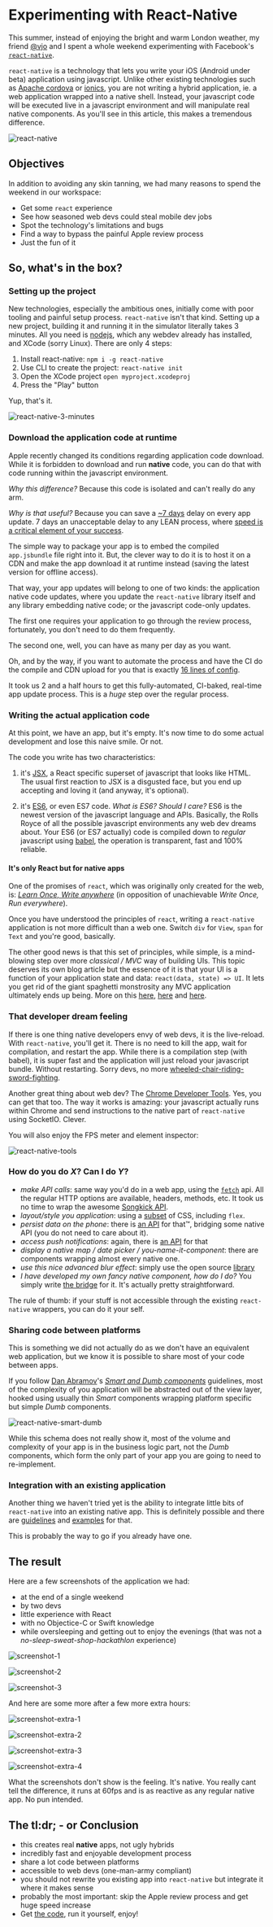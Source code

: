 # Experimenting with React-Native

This summer, instead of enjoying the bright and warm London weather, my friend [@vjo](https://twitter.com/vjo) and I spent
a whole weekend experimenting with Facebook's [`react-native`](https://facebook.github.io/react-native/).

`react-native` is a technology that lets you write your iOS (Android under beta) application using javascript. Unlike other existing technologies such as [Apache cordova](https://cordova.apache.org/) or
[ionics](http://ionicframework.com/), you are not writing a hybrid application, ie. a web application wrapped into a native shell. Instead, your javascript code will be executed live in a javascript environment and will manipulate real native components. As you'll see in this article, this makes a tremendous difference.

![react-native](./images/react-native.png)

## Objectives

In addition to avoiding any skin tanning, we had many reasons to spend the weekend in our workspace:

* Get some `react` experience
* See how seasoned web devs could steal mobile dev jobs
* Spot the technology's limitations and bugs
* Find a way to bypass the painful Apple review process
* Just the fun of it

## So, what's in the box?

### Setting up the project

New technologies, especially the ambitious ones, initially come with poor tooling and painful setup process. `react-native` isn't that kind. Setting up a new project, building it and running it in the simulator literally takes 3 minutes. All you need is [nodejs](https://nodejs.org/), which any webdev already has installed, and XCode (sorry Linux). There are only 4 steps:

1. Install react-native: `npm i -g react-native`
2. Use CLI to create the project: `react-native init`
3. Open the XCode project `open myproject.xcodeproj`
4. Press the "Play" button

Yup, that's it.

![react-native-3-minutes](./images/react-native-3-minutes.png)

### Download the application code at runtime

Apple recently changed its conditions regarding application code download. While it is forbidden to download and run **native** code, you can do that with code running within the javascript environment.

*Why this difference?* Because this code is isolated and can't really do any arm.

*Why is that useful?* Because you can save a [~7 days](http://appreviewtimes.com/) delay on every app update. 7 days an unacceptable delay to any LEAN process, where [speed is a critical element of your success](https://en.wikipedia.org/wiki/Lean_startup#Build.E2.80.93Measure.E2.80.93Learn).

The simple way to package your app is to embed the compiled `app.jsbundle` file right into it. But, the clever way to do it is to host it on a CDN and make the app download it at runtime instead (saving the latest version for offline access).

That way, your app updates will belong to one of two kinds: the application native code updates, where you update the `react-native` library itself and any library embedding native code; or the javascript code-only updates.

The first one requires your application to go through the review process, fortunately, you don't need to do them frequently.

The second one, well, you can have as many per day as you want.

Oh, and by the way, if you want to automate the process and have the CI do the compile and CDN upload for you that is exactly [16 lines of config](https://github.com/ArnaudRinquin/sk-react-native/blob/master/circle.yml).

It took us 2 and a half hours to get this fully-automated, CI-baked, real-time app update process. This is a _huge_ step over the regular process.

### Writing the actual application code

At this point, we have an app, but it's empty. It's now time to do some actual development and lose this naive smile. Or not.

The code you write has two characteristics:

1. it's [JSX](https://facebook.github.io/react/docs/jsx-in-depth.html), a React specific superset of javascript that looks like HTML. The usual first reaction to JSX is a disgusted face, but you end up accepting and loving it (and anyway, it's optional).

2. it's [ES6](http://es6-features.org/#Constants), or even ES7 code. *What is ES6? Should I care?* ES6 is the newest version of the javascript language and APIs. Basically, the Rolls Royce of all the possible javascript environments any web dev dreams about. Your ES6 (or ES7 actually) code is compiled down to _regular_ javascript using [babel](https://babeljs.io/), the operation is transparent, fast and 100% reliable.

#### It's only React but for native apps

One of the promises of `react`, which was originally only created for the web, is: [_Learn Once, Write anywhere_](https://facebook.github.io/react/blog/2015/03/26/introducing-react-native.html) (in opposition of unachievable _Write Once, Run everywhere_).

Once you have understood the principles of `react`, writing a `react-native` application is not more difficult than a web one. Switch `div` for `View`, `span` for `Text` and you're good, basically.

The other good news is that this set of principles, while simple, is a mind-blowing step over more _classical / MVC_ way of building UIs. This topic deserves its own blog article but the essence of it is that your UI is a function of your application state and data: `react(data, state) => UI`. It lets you get rid of the giant spaghetti monstrosity any MVC application ultimately ends up being. More on this [here](http://jlongster.com/Removing-User-Interface-Complexity,-or-Why-React-is-Awesome), [here](https://facebook.github.io/react/docs/why-react.html) and [here](https://www.google.com/search?q=why%20react%20is%20awesome#q=reactjs+love).

### That developer dream feeling

If there is one thing native developers envy of web devs, it is the live-reload. With `react-native`, you'll get it. There is no need to kill the app, wait for compilation, and restart the app. While there is a compilation step (with babel), it is super fast and the application will just reload your javascript bundle. Without restarting. Sorry devs, no more [wheeled-chair-riding-sword-fighting](https://imgs.xkcd.com/comics/compiling.png).

Another great thing about web dev? The [Chrome Developer Tools](https://developers.google.com/web/tools/setup/workspace/setup-devtools). Yes, you can get that too. The way it works is amazing: your javascript actually runs within Chrome and send instructions to the native part of `react-native` using SocketIO. Clever.

You will also enjoy the FPS meter and element inspector:

![react-native-tools](./images/react-native-tools.png)

### How do you do _X_? Can I do _Y_?

* _make API calls_: same way you'd do in a web app, using the [`fetch`](https://developer.mozilla.org/en-US/docs/Web/API/Fetch_API) api. All the regular HTTP options are available, headers, methods, etc. It took us no time to wrap the awesome [Songkick API](https://www.songkick.com/developer).
* _layout/style you application_: using a [subset](https://facebook.github.io/react-native/docs/style.html#content) of CSS, including `flex`.
* _persist data on the phone_: there is [an API](https://facebook.github.io/react-native/docs/asyncstorage.html#content) for that™, bridging some native API (you do not need to care about it).
* _access push notifications_: again, there is [an API](https://facebook.github.io/react-native/docs/pushnotificationios.html#content) for that
* _display a native map / date picker / you-name-it-component_: there are components wrapping almost every native one.
* _use this nice advanced blur effect_: simply use the open source [library](https://github.com/Kureev/react-native-blur)
* _I have developed my own fancy native component, how do I do?_ You simply write [the bridge](https://facebook.github.io/react-native/docs/native-components-ios.html#content) for it. It's actually pretty straightforward.

The rule of thumb: if your stuff is not accessible through the existing `react-native` wrappers, you can do it your self.

### Sharing code between platforms

This is something we did not actually do as we don't have an equivalent web application, but we know it is possible  to share most of your code between apps.

If you follow [Dan Abramov](https://github.com/gaearon)'s [_Smart and Dumb components_](https://medium.com/@dan_abramov/smart-and-dumb-components-7ca2f9a7c7d0) guidelines, most of the complexity of you application will be abstracted out of the view layer, hooked using usually thin _Smart_ components wrapping platform specific but simple _Dumb_ components.

![react-native-smart-dumb](./images/react-native-smart-dumb.png)

While this schema does not really show it, most of the volume and complexity of your app is in the business logic part, not the _Dumb_ components, which form the only part of your app you are going to need to re-implement.

### Integration with an existing application

Another thing we haven't tried yet is the ability to integrate little bits of `react-native` into an existing native app. This is definitely possible and there are [guidelines](https://facebook.github.io/react-native/docs/embedded-app-ios.html#content) and [examples](https://github.com/tjwudi/EmbededReactNativeExample) for that.

This is probably the way to go if you already have one.

## The result

Here are a few screenshots of the application we had:

* at the end of a single weekend
* by two devs
* little experience with React
* with no Objectice-C or Swift knowledge
* while oversleeping and getting out to enjoy the evenings (that was not a _no-sleep-sweat-shop-hackathlon_ experience)

![screenshot-1](./images/react-native-post-weekend-1.png)

![screenshot-2](./images/react-native-post-weekend-2.png)

![screenshot-3](./images/react-native-post-weekend-3.png)

And here are some more after a few more extra hours:

![screenshot-extra-1](./images/react-native-extra-1.png)

![screenshot-extra-2](./images/react-native-extra-2.png)

![screenshot-extra-3](./images/react-native-extra-3.png)

![screenshot-extra-4](./images/react-native-extra-4.png)

What the screenshots don't show is the feeling. It's native. You really cant tell the difference, it runs at 60fps and is as reactive as any regular native app. No pun intended.

## The tl:dr; - or Conclusion

* this creates real **native** apps, not ugly hybrids
* incredibly fast and enjoyable development process
* share a lot code between platforms
* accessible to web devs (one-man-army compliant)
* you should not rewrite you existing app into `react-native` but integrate it where it makes sense
* probably the most important: skip the Apple review process and get huge speed increase
* Get [the code](https://github.com/ArnaudRinquin/sk-react-native), run it yourself, enjoy!

